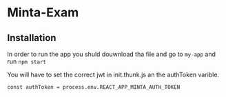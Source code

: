 # Minta-Exam

## Installation

In order to run the app you shuld douwnload tha file and go to `my-app` and run `npm start`

You will have to set the correct jwt in init.thunk.js an the authToken varible.

`const authToken = process.env.REACT_APP_MINTA_AUTH_TOKEN`
